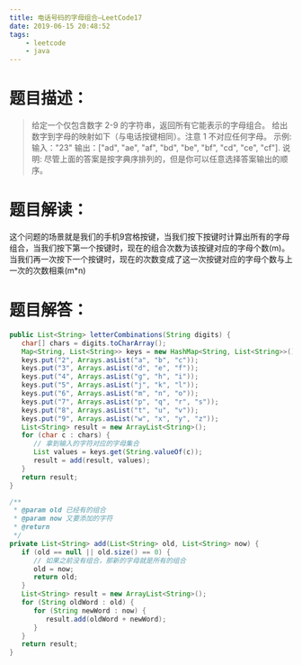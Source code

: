 ```yaml
---
title: 电话号码的字母组合—LeetCode17
date: 2019-06-15 20:48:52
tags: 
	- leetcode
	- java
---
```


# 题目描述：  

> 给定一个仅包含数字 2-9 的字符串，返回所有它能表示的字母组合。
> 给出数字到字母的映射如下（与电话按键相同）。注意 1 不对应任何字母。
> 示例:
> 输入："23"
> 输出：["ad", "ae", "af", "bd", "be", "bf", "cd", "ce", "cf"].
>  说明:
>  尽管上面的答案是按字典序排列的，但是你可以任意选择答案输出的顺序。

# 题目解读：

这个问题的场景就是我们的手机9宫格按键，当我们按下按键时计算出所有的字母组合，当我们按下第一个按键时，现在的组合次数为该按键对应的字母个数(m)。当我们再一次按下一个按键时，现在的次数变成了这一次按键对应的字母个数与上一次的次数相乘(m*n)

<!--more-->

# 题目解答：

```java
public List<String> letterCombinations(String digits) {
   char[] chars = digits.toCharArray();
   Map<String, List<String>> keys = new HashMap<String, List<String>>();
   keys.put("2", Arrays.asList("a", "b", "c"));
   keys.put("3", Arrays.asList("d", "e", "f"));
   keys.put("4", Arrays.asList("g", "h", "i"));
   keys.put("5", Arrays.asList("j", "k", "l"));
   keys.put("6", Arrays.asList("m", "n", "o"));
   keys.put("7", Arrays.asList("p", "q", "r", "s"));
   keys.put("8", Arrays.asList("t", "u", "v"));
   keys.put("9", Arrays.asList("w", "x", "y", "z"));
   List<String> result = new ArrayList<String>();
   for (char c : chars) {
      // 拿到输入的字符对应的字母集合
      List values = keys.get(String.valueOf(c));
      result = add(result, values);
   }
   return result;
}

/**
 * @param old 已经有的组合
 * @param now 又要添加的字符
 * @return
 */
private List<String> add(List<String> old, List<String> now) {
   if (old == null || old.size() == 0) {
      // 如果之前没有组合，那新的字母就是所有的组合
      old = now;
      return old;
   }
   List<String> result = new ArrayList<String>();
   for (String oldWord : old) {
      for (String newWord : now) {
         result.add(oldWord + newWord);
      }
   }
   return result;
}
```